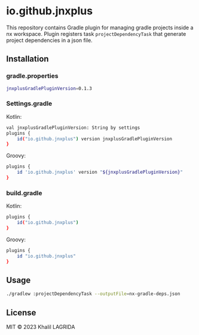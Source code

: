 # io.github.jnxplus

This repository contains Gradle plugin for managing gradle projects inside a nx workspace. Plugin registers task `projectDependencyTask` that generate project dependencies in a json file.

## Installation

### gradle.properties

```bash
jnxplusGradlePluginVersion=0.1.3
```

### Settings.gradle

Kotlin:

```bash
val jnxplusGradlePluginVersion: String by settings
plugins {
    id("io.github.jnxplus") version jnxplusGradlePluginVersion
}
```

Groovy:

```bash
plugins {
    id 'io.github.jnxplus' version "${jnxplusGradlePluginVersion}"
}
```

### build.gradle

Kotlin:

```bash
plugins {
    id("io.github.jnxplus")
}
```

Groovy:

```bash
plugins {
    id "io.github.jnxplus"
}
```

## Usage

```bash
./gradlew :projectDependencyTask --outputFile=nx-gradle-deps.json
```

## License

MIT © 2023 Khalil LAGRIDA
